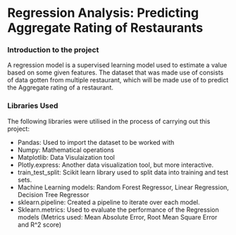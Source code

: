 # Regression Analysis: Predicting Aggregate Rating of Restaurants
### Introduction to the project
A regression model is a supervised learning model used to estimate a value based on some given features.
The dataset that was made use of consists of data gotten from multiple restaurant, which will be made use of to predict the Aggregate rating of a restaurant.

### Libraries Used
The following libraries were utilised in the process of carrying out this project:
* Pandas: Used to import the dataset to be worked with
* Numpy: Mathematical operations
* Matplotlib: Data Visulaization tool
* Plotly.express: Another data visualization tool, but more interactive.
* train_test_split: Scikit learn library used to split data into training and test sets.
* Machine Learning models: Random Forest Regressor, Linear Regression, Decision Tree Regressor
* sklearn.pipeline: Created a pipeline to iterate over each model.
* Sklearn.metrics: Used to evaluate the performance of the Regression models (Metrics used: Mean Absolute Error, Root Mean Square Error and R^2 score)
